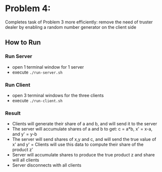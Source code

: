 # Problem 4: 
Completes task of Problem 3 more efficiently: remove the need of truster dealer by enabling a random number generator on the client side

## How to Run
### Run Server
- open 1 terminal window for 1 server
- execute `./run-server.sh`

### Run Client
- open 3 terminal windows for the three clients
- execute `./run-client.sh`

### Result
- Clients will generate their share of a and b, and will send it to the server
- The server will accumulate shares of a and b to get: c = a*b, x' = x-a, and y' = y-b
- The server will send shares of x,y and c, and will send the true value of x' and y' 
= Clients will use this data to compute their share of the product z'
- Server will accumulate shares to produce the true product z and share will all clients
- Server disconnects with all clients


